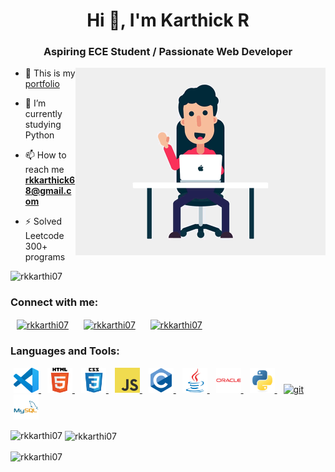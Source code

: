    <h1 align="center">Hi 👋, I'm Karthick R </h1>
   <h3 align="center">Aspiring ECE Student / Passionate Web Developer </h3>
   
   <img align="right" alt="GIF" src="https://github.com/rkkarthi07/rkkarthi07/blob/main/hi.gif?raw=true" width="400" height="300" />
    
 - 🔗 This is my [portfolio](https://rkkarthi07.github.io/My_Portfolio/)
  
 - 🔭 I’m currently studying Python
   
 - 📫 How to reach me **rkkarthick68@gmail.com**
 
 - ⚡ Solved Leetcode 300+ programs
   

<p align="left"> <img src="https://komarev.com/ghpvc/?username=rkkarthi07&label=Profile%20views&color=0e75b6&style=flat" alt="rkkarthi07"/> </p>
    
<h3 align="left">Connect with me:</h3> <p align="left"> <a
        style="padding: 10px"
        href="https://www.linkedin.com/in/karthick-rk07/"
        target="blank"
        ><img
          align="center"
          src="https://raw.githubusercontent.com/rahuldkjain/github-profile-readme-generator/master/src/images/icons/Social/linked-in-alt.svg"
          alt="rkkarthi07"
          height="30"
          width="40"
      /></a>
      <a
        style="padding: 10px"
        href="https://instagram.com/_.karthick._.rk._"
        target="blank"
        ><img
          align="center"
          src="https://raw.githubusercontent.com/rahuldkjain/github-profile-readme-generator/master/src/images/icons/Social/instagram.svg"
          alt="rkkarthi07"
          height="30"
          width="40"
      /></a>
      <a
        style="padding: 10px"
        href="https://leetcode.com/rk_karthi_07/"
        target="blank"
        ><img
          align="center"
          src="https://raw.githubusercontent.com/rahuldkjain/github-profile-readme-generator/master/src/images/icons/Social/leet-code.svg"
          alt="rkkarthi07"
          height="30"
          width="40"
      /></a>
    </p>
 <h3 align="left">Languages and Tools:</h3>
    <p align="left">
      <a
        style="padding: 5px"
        href="https://www.visualstudio.com/"
        target="_blank"
        rel="noreferrer"
      >
        <img
          src="https://raw.githubusercontent.com/github/explore/80688e429a7d4ef2fca1e82350fe8e3517d3494d/topics/visual-studio-code/visual-studio-code.png"
          alt="VisualStudio Code"
          width="40"
          height="40"
        />
      </a>
      <a
        style="padding: 5px"
        href="https://www.html.com/"
        target="_blank"
        rel="noreferrer"
      >
        <img
          src="https://raw.githubusercontent.com/github/explore/80688e429a7d4ef2fca1e82350fe8e3517d3494d/topics/html/html.png"
          alt="html"
          width="40"
          height="40"
        />
      </a>
      <a
        style="padding: 5px"
        href="https://www.css.com/"
        target="_blank"
        rel="noreferrer"
      >
        <img
          src="https://raw.githubusercontent.com/github/explore/80688e429a7d4ef2fca1e82350fe8e3517d3494d/topics/css/css.png"
          alt="css"
          width="40"
          height="40"
        />
      </a>
      <a
        style="padding: 5px"
        href="https://www.javascript.cc/"
        target="_blank"
        rel="noreferrer"
      >
        <img
          src="https://raw.githubusercontent.com/github/explore/80688e429a7d4ef2fca1e82350fe8e3517d3494d/topics/javascript/javascript.png"
          alt="Javascript"
          width="40"
          height="40"
        />
      </a>
 <a
        style="padding: 5px"
        href="https://www.cprogramming.com/"
        target="_blank"
        rel="noreferrer"
      >
        <img
          src="https://raw.githubusercontent.com/devicons/devicon/master/icons/c/c-original.svg"
          alt="c"
          width="40"
          height="40"
        />
      </a>
 <a
        style="padding: 5px"
        href="https://www.java.com"
        target="_blank"
        rel="noreferrer"
      >
        <img
          src="https://raw.githubusercontent.com/devicons/devicon/master/icons/java/java-original.svg"
          alt="java"
          width="40"
          height="40"
        />
      </a>
      <a
        style="padding: 5px"
        href="https://www.oracle.com/"
        target="_blank"
        rel="noreferrer"
      >
        <img
          src="https://raw.githubusercontent.com/devicons/devicon/master/icons/oracle/oracle-original.svg"
          alt="oracle"
          width="40"
          height="40"
        />
      </a>
      <a
        style="padding: 5px"
        href="https://www.python.com/"
        target="_blank"
        rel="noreferrer"
      >
        <img
          src="https://raw.githubusercontent.com/devicons/devicon/master/icons/python/python-original.svg"
          alt="python"
          width="40"
          height="40"
        />
        <a
          style="padding: 5px"
          href="https://git-scm.com/"
          target="_blank"
          rel="noreferrer"
        >
          <img
            src="https://www.vectorlogo.zone/logos/git-scm/git-scm-icon.svg"
            alt="git"
            width="40"
            height="40"
          />
        </a>
        <a
          style="padding: 5px"
          href="https://www.mysql.com/"
          target="_blank"
          rel="noreferrer"
        >
          <img
            src="https://raw.githubusercontent.com/devicons/devicon/master/icons/mysql/mysql-original-wordmark.svg"
            alt="mysql"
            width="40"
            height="40"
          />
        </a>
      </a>
    </p>
 <p>
      <img
        align="left"
        style="height: 150"
        src="https://github-readme-stats.vercel.app/api/top-langs?username=rkkarthi07&show_icons=true&locale=en&layout=compact"
        alt="rkkarthi07"
      />
    </p>

<p>
      &nbsp;<img
        align="center"
        src="https://github-readme-stats.vercel.app/api?username=rkkarthi07&show_icons=true&locale=en"
        alt="rkkarthi07"
      />
    </p>
 <p>
      <img
        align="center"
        src="https://github-readme-streak-stats.herokuapp.com/?user=rkkarthi07&"
        alt="rkkarthi07"
      />
 </p>
 
